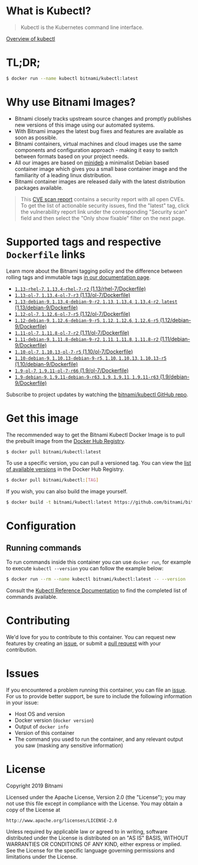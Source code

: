 
# What is Kubectl?

> Kubectl is the Kubernetes command line interface.

[Overview of kubectl](https://kubernetes.io/docs/reference/kubectl/overview/)

# TL;DR;

```bash
$ docker run --name kubectl bitnami/kubectl:latest
```

# Why use Bitnami Images?

* Bitnami closely tracks upstream source changes and promptly publishes new versions of this image using our automated systems.
* With Bitnami images the latest bug fixes and features are available as soon as possible.
* Bitnami containers, virtual machines and cloud images use the same components and configuration approach - making it easy to switch between formats based on your project needs.
* All our images are based on [minideb](https://github.com/bitnami/minideb) a minimalist Debian based container image which gives you a small base container image and the familiarity of a leading linux distribution.
* Bitnami container images are released daily with the latest distribution packages available.


> This [CVE scan report](https://quay.io/repository/bitnami/kubectl?tab=tags) contains a security report with all open CVEs. To get the list of actionable security issues, find the "latest" tag, click the vulnerability report link under the corresponding "Security scan" field and then select the "Only show fixable" filter on the next page.

# Supported tags and respective `Dockerfile` links

Learn more about the Bitnami tagging policy and the difference between rolling tags and immutable tags [in our documentation page](https://docs.bitnami.com/containers/how-to/understand-rolling-tags-containers/).


* [`1.13-rhel-7`, `1.13.4-rhel-7-r2` (1.13/rhel-7/Dockerfile)](https://github.com/bitnami/bitnami-docker-kubectl/blob/1.13.4-rhel-7-r2/1.13/rhel-7/Dockerfile)
* [`1.13-ol-7`, `1.13.4-ol-7-r3` (1.13/ol-7/Dockerfile)](https://github.com/bitnami/bitnami-docker-kubectl/blob/1.13.4-ol-7-r3/1.13/ol-7/Dockerfile)
* [`1.13-debian-9`, `1.13.4-debian-9-r2`, `1.13`, `1.13.4`, `1.13.4-r2`, `latest` (1.13/debian-9/Dockerfile)](https://github.com/bitnami/bitnami-docker-kubectl/blob/1.13.4-debian-9-r2/1.13/debian-9/Dockerfile)
* [`1.12-ol-7`, `1.12.6-ol-7-r5` (1.12/ol-7/Dockerfile)](https://github.com/bitnami/bitnami-docker-kubectl/blob/1.12.6-ol-7-r5/1.12/ol-7/Dockerfile)
* [`1.12-debian-9`, `1.12.6-debian-9-r5`, `1.12`, `1.12.6`, `1.12.6-r5` (1.12/debian-9/Dockerfile)](https://github.com/bitnami/bitnami-docker-kubectl/blob/1.12.6-debian-9-r5/1.12/debian-9/Dockerfile)
* [`1.11-ol-7`, `1.11.8-ol-7-r2` (1.11/ol-7/Dockerfile)](https://github.com/bitnami/bitnami-docker-kubectl/blob/1.11.8-ol-7-r2/1.11/ol-7/Dockerfile)
* [`1.11-debian-9`, `1.11.8-debian-9-r2`, `1.11`, `1.11.8`, `1.11.8-r2` (1.11/debian-9/Dockerfile)](https://github.com/bitnami/bitnami-docker-kubectl/blob/1.11.8-debian-9-r2/1.11/debian-9/Dockerfile)
* [`1.10-ol-7`, `1.10.13-ol-7-r5` (1.10/ol-7/Dockerfile)](https://github.com/bitnami/bitnami-docker-kubectl/blob/1.10.13-ol-7-r5/1.10/ol-7/Dockerfile)
* [`1.10-debian-9`, `1.10.13-debian-9-r5`, `1.10`, `1.10.13`, `1.10.13-r5` (1.10/debian-9/Dockerfile)](https://github.com/bitnami/bitnami-docker-kubectl/blob/1.10.13-debian-9-r5/1.10/debian-9/Dockerfile)
* [`1.9-ol-7`, `1.9.11-ol-7-r66` (1.9/ol-7/Dockerfile)](https://github.com/bitnami/bitnami-docker-kubectl/blob/1.9.11-ol-7-r66/1.9/ol-7/Dockerfile)
* [`1.9-debian-9`, `1.9.11-debian-9-r63`, `1.9`, `1.9.11`, `1.9.11-r63` (1.9/debian-9/Dockerfile)](https://github.com/bitnami/bitnami-docker-kubectl/blob/1.9.11-debian-9-r63/1.9/debian-9/Dockerfile)

Subscribe to project updates by watching the [bitnami/kubectl GitHub repo](https://github.com/bitnami/bitnami-docker-kubectl).

# Get this image

The recommended way to get the Bitnami Kubectl Docker Image is to pull the prebuilt image from the [Docker Hub Registry](https://hub.docker.com/r/bitnami/kubectl).

```bash
$ docker pull bitnami/kubectl:latest
```

To use a specific version, you can pull a versioned tag. You can view the [list of available versions](https://hub.docker.com/r/bitnami/kubectl/tags/) in the Docker Hub Registry.

```bash
$ docker pull bitnami/kubectl:[TAG]
```

If you wish, you can also build the image yourself.

```bash
$ docker build -t bitnami/kubectl:latest https://github.com/bitnami/bitnami-docker-kubectl.git
```

# Configuration

## Running commands

To run commands inside this container you can use `docker run`, for example to execute `kubectl --version` you can follow the example below:

```bash
$ docker run --rm --name kubectl bitnami/kubectl:latest -- --version
```

Consult the [Kubectl Reference Documentation](https://kubernetes.io/docs/reference/generated/kubectl/kubectl-commands) to find the completed list of commands available.

# Contributing

We'd love for you to contribute to this container. You can request new features by creating an [issue](https://github.com/bitnami/bitnami-docker-kubectl/issues), or submit a [pull request](https://github.com/bitnami/bitnami-docker-kubectl/pulls) with your contribution.

# Issues

If you encountered a problem running this container, you can file an [issue](https://github.com/bitnami/bitnami-docker-kubectl/issues). For us to provide better support, be sure to include the following information in your issue:

- Host OS and version
- Docker version (`docker version`)
- Output of `docker info`
- Version of this container
- The command you used to run the container, and any relevant output you saw (masking any sensitive information)

# License

Copyright 2019 Bitnami

Licensed under the Apache License, Version 2.0 (the "License");
you may not use this file except in compliance with the License.
You may obtain a copy of the License at

    http://www.apache.org/licenses/LICENSE-2.0

Unless required by applicable law or agreed to in writing, software
distributed under the License is distributed on an "AS IS" BASIS,
WITHOUT WARRANTIES OR CONDITIONS OF ANY KIND, either express or implied.
See the License for the specific language governing permissions and
limitations under the License.
